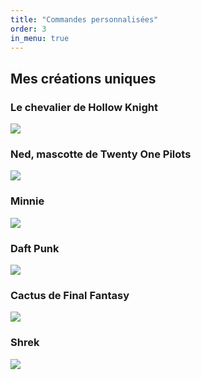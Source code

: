 ```yaml
---
title: "Commandes personnalisées"
order: 3
in_menu: true
---
```

## Mes créations uniques

### Le chevalier de Hollow Knight
![](https://files.saty.re/peluches/creations.jpg)

### Ned, mascotte de Twenty One Pilots
![](https://files.saty.re/peluches/personnalisees/ned.jpg)

### Minnie
![](https://files.saty.re/peluches/personnalisees/minnie.jpg)

### Daft Punk
![](https://files.saty.re/peluches/personnalisees/daft.png)

### Cactus de Final Fantasy
![](https://files.saty.re/peluches/personnalisees/cactus.png)

### Shrek
![](https://files.saty.re/peluches/personnalisees/shrek.jpg) 